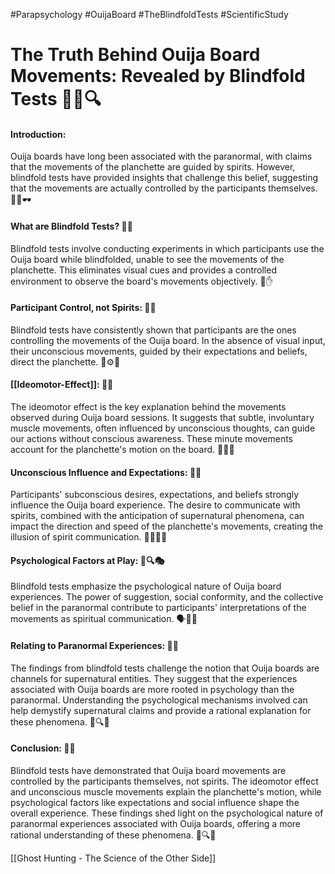 #Parapsychology #OuijaBoard #TheBlindfoldTests #ScientificStudy 
# The Truth Behind Ouija Board Movements: Revealed by Blindfold Tests 👀👻🔍

#### Introduction:

Ouija boards have long been associated with the paranormal, with claims that the movements of the planchette are guided by spirits. However, blindfold tests have provided insights that challenge this belief, suggesting that the movements are actually controlled by the participants themselves. 🚫👻🕶️

#### What are Blindfold Tests? 🙈🧪

Blindfold tests involve conducting experiments in which participants use the Ouija board while blindfolded, unable to see the movements of the planchette. This eliminates visual cues and provides a controlled environment to observe the board's movements objectively. 🔬✋

#### Participant Control, not Spirits: 👥💭

Blindfold tests have consistently shown that participants are the ones controlling the movements of the Ouija board. In the absence of visual input, their unconscious movements, guided by their expectations and beliefs, direct the planchette. 👤⚙️🔀

#### [[Ideomotor-Effect]]: 🤔💡

The ideomotor effect is the key explanation behind the movements observed during Ouija board sessions. It suggests that subtle, involuntary muscle movements, often influenced by unconscious thoughts, can guide our actions without conscious awareness. These minute movements account for the planchette's motion on the board. 💪📐🔀

#### Unconscious Influence and Expectations: 🧠💭

Participants' subconscious desires, expectations, and beliefs strongly influence the Ouija board experience. The desire to communicate with spirits, combined with the anticipation of supernatural phenomena, can impact the direction and speed of the planchette's movements, creating the illusion of spirit communication. 💫🤷‍♀️💭

#### Psychological Factors at Play: 🧠🔍🎭

Blindfold tests emphasize the psychological nature of Ouija board experiences. The power of suggestion, social conformity, and the collective belief in the paranormal contribute to participants' interpretations of the movements as spiritual communication. 🗣️👥🤝

#### Relating to Paranormal Experiences: 👻🔀

The findings from blindfold tests challenge the notion that Ouija boards are channels for supernatural entities. They suggest that the experiences associated with Ouija boards are more rooted in psychology than the paranormal. Understanding the psychological mechanisms involved can help demystify supernatural claims and provide a rational explanation for these phenomena. 🧠🔍🔮

#### Conclusion: 🎯🔚

Blindfold tests have demonstrated that Ouija board movements are controlled by the participants themselves, not spirits. The ideomotor effect and unconscious muscle movements explain the planchette's motion, while psychological factors like expectations and social influence shape the overall experience. These findings shed light on the psychological nature of paranormal experiences associated with Ouija boards, offering a more rational understanding of these phenomena. 🤔🔍✨


[[Ghost Hunting - The Science of the Other Side]]